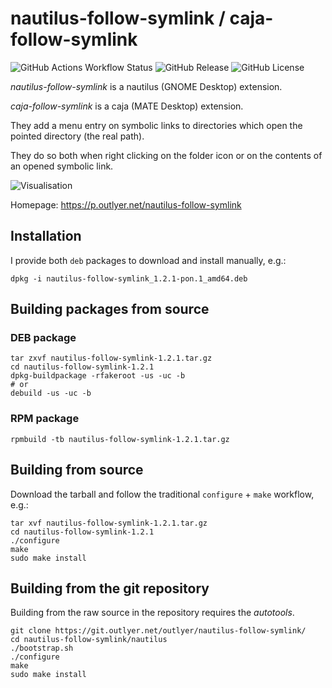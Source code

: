# nautilus-follow-symlink / caja-follow-symlink

![GitHub Actions Workflow Status](https://img.shields.io/github/actions/workflow/status/outlyer-net/nautilus-follow-symlink/ci-build.yaml?link=https%3A%2F%2Fgithub.com%2Foutlyer-net%2Fnautilus-follow-symlink%2Factions%2Fworkflows%2Fci-build.yaml)
![GitHub Release](https://img.shields.io/github/v/release/outlyer-net/nautilus-follow-symlink)
![GitHub License](https://img.shields.io/github/license/outlyer-net/nautilus-follow-symlink)


[debian-repository]: https://packages.outlyer.net/

_nautilus-follow-symlink_ is a nautilus (GNOME Desktop) extension.

_caja-follow-symlink_ is a caja (MATE Desktop) extension.

They add a menu entry on symbolic links to directories which open the pointed directory (the real path).

They do so both when right clicking on the folder icon or on the contents of an opened symbolic link.

![Visualisation](https://p.outlyer.net/_media/nautilus-follow-symlink/screenshots-montage.png)

Homepage: https://p.outlyer.net/nautilus-follow-symlink

## Installation

I provide both `deb` packages to download and install manually, e.g.:

```shell
dpkg -i nautilus-follow-symlink_1.2.1-pon.1_amd64.deb
```

<!-- TODO: Re-enable repository, as of this writing I can't update it
For deb-based distributions you may add my [repository][debian-repository] to your sources:

```shell
echo 'deb http://packages.outlyer.net/debian stable main contrib' | sudo tee /etc/apt/sources.list.d/packages.outlyer.net.list
sudo wget http://packages.outlyer.net/public_key.gpg -O /etc/apt/trusted.gpg.d/packages.outlyer.net.gpg
sudo apt update
```
-->

## Building packages from source

### DEB package

```shell
tar zxvf nautilus-follow-symlink-1.2.1.tar.gz
cd nautilus-follow-symlink-1.2.1
dpkg-buildpackage -rfakeroot -us -uc -b 
# or
debuild -us -uc -b
```

### RPM package

```shell
rpmbuild -tb nautilus-follow-symlink-1.2.1.tar.gz
```


## Building from source

Download the tarball and follow the traditional `configure` + `make` workflow, e.g.:

```shell
tar xvf nautilus-follow-symlink-1.2.1.tar.gz
cd nautilus-follow-symlink-1.2.1
./configure
make
sudo make install
```

## Building from the git repository

Building from the raw source in the repository requires the _autotools_.

```shell
git clone https://git.outlyer.net/outlyer/nautilus-follow-symlink/
cd nautilus-follow-symlink/nautilus
./bootstrap.sh
./configure
make
sudo make install
```
